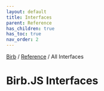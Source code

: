 ```yaml
---
layout: default
title: Interfaces
parent: Reference
has_children: true
has_toc: true
nav_order: 2
---
```


[Birb](/) / [Reference](/reference) / All Interfaces

# Birb.JS Interfaces